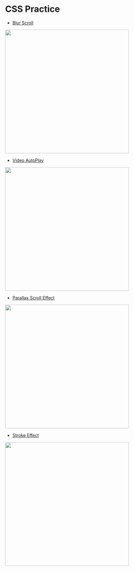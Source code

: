 # CSS Practice

- [Blur Scroll](https://codesandbox.io/embed/blurscroll-9pzii?fontsize=14)

<img src="https://i.imgur.com/Fdc9u2n.gif" width="400" />

- [Video AutoPlay](https://codesandbox.io/embed/frosty-euclid-bss1h?fontsize=14)

<img src="https://i.imgur.com/0QwbvIm.gif" width="400" />

- [Parallax Scroll Effect](https://codesandbox.io/embed/heuristic-golick-lkzdz?fontsize=14)

<img src="https://i.imgur.com/VGpJvMd.gif" width="400" />

- [Stroke Effect](https://codesandbox.io/embed/angry-mountain-1t7kr?fontsize=14)

<img src="https://i.imgur.com/0xI68kN.gif" width="400" />
